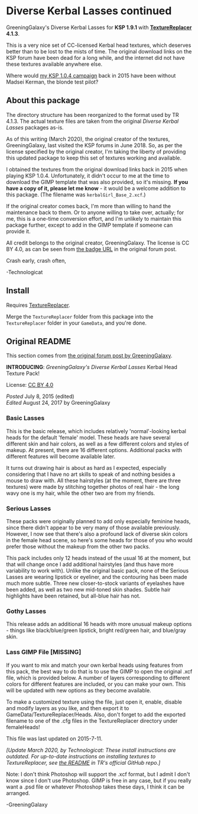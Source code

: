 # Diverse Kerbal Lasses continued

GreeningGalaxy's Diverse Kerbal Lasses for **KSP 1.9.1** with **[TextureReplacer](https://forum.kerbalspaceprogram.com/index.php?/topic/96851-19x-texturereplacer-413-2322020/page/32/&tab=comments#comment-2049913) 4.1.3**.

This is a very nice set of CC-licensed Kerbal head textures, which deserves better than to be lost to the mists of time. The original download links on the KSP forum have been dead for a long while, and the internet did not have these textures available anywhere else.

Where would [my KSP 1.0.4 campaign](https://imgur.com/a/PyWRT) back in 2015 have been without Madsei Kerman, the blonde test pilot?

## About this package

The directory structure has been reorganized to the format used by TR 4.1.3. The actual texture files are taken from the original *Diverse Kerbal Lasses* packages as-is.

As of this writing (March 2020), the original creator of the textures, GreeningGalaxy, last visited the KSP forums in June 2018. So, as per the license specified by the original creator, I'm taking the liberty of providing this updated package to keep this set of textures working and available.

I obtained the textures from the original download links back in 2015 when playing KSP 1.0.4. Unfortunately, it didn't occur to me at the time to download the GIMP template that was also provided, so it's missing. **If you have a copy of it, please let me know** - it would be a welcome addition to this package. (The filename was `kerbalGirl_Base_2.xcf`.)

If the original creator comes back, I'm more than willing to hand the maintenance back to them. Or to anyone willing to take over, actually; for me, this is a one-time conversion effort, and I'm unlikely to maintain this package further, except to add in the GIMP template if someone can provide it.

All credit belongs to the original creator, GreeningGalaxy. The license is CC BY 4.0, as can be seen from [the badge URL](https://i.creativecommons.org/l/by/4.0/88x31.png) in the original forum post.

Crash early, crash often,

 -Technologicat


## Install

Requires [TextureReplacer](https://forum.kerbalspaceprogram.com/index.php?/topic/96851-19x-texturereplacer-413-2322020/page/32/&tab=comments#comment-2049913).

Merge the `TextureReplacer` folder from this package into the `TextureReplacer` folder in your `GameData`, and you're done.


## Original README

This section comes from [the original forum post by GreeningGalaxy](https://forum.kerbalspaceprogram.com/index.php?/topic/96851-19x-texturereplacer-413-2322020/page/32/&tab=comments#comment-2049913).

**INTRODUCING**: *GreeningGalaxy's Diverse Kerbal Lasses* Kerbal Head Texture Pack!

License: [CC BY 4.0](https://creativecommons.org/licenses/by/4.0/)

*Posted* July 8, 2015 (edited)  
*Edited* August 24, 2017 by GreeningGalaxy


### Basic Lasses

This is the basic release, which includes relatively 'normal'-looking kerbal heads for the default 'female' model. These heads are have several different skin and hair colors, as well as a few different colors and styles of makeup. At present, there are 16 different options. Additional packs with different features will become available later.

It turns out drawing hair is about as hard as I expected, especially considering that I have no art skills to speak of and nothing besides a mouse to draw with. All these hairstyles (at the moment, there are three textures) were made by stitching together photos of real hair - the long wavy one is my hair, while the other two are from my friends.


### Serious Lasses

These packs were originally planned to add only especially feminine heads, since there didn't appear to be very many of those available previously. However, I now see that there's also a profound lack of diverse skin colors in the female head scene, so here's some heads for those of you who would prefer those without the makeup from the other two packs.

This pack includes only 12 heads instead of the usual 16 at the moment, but that will change once I add additional hairstyles (and thus have more variability to work with). Unlike the original basic pack, none of the Serious Lasses are wearing lipstick or eyeliner, and the contouring has been made much more subtle. Three new closer-to-stock variants of eyelashes have been added, as well as two new mid-toned skin shades. Subtle hair highlights have been retained, but all-blue hair has not.


### Gothy Lasses

This release adds an additional 16 heads with more unusual makeup options - things like black/blue/green lipstick, bright red/green hair, and blue/gray skin.


### Lass GIMP File [MISSING]

If you want to mix and match your own kerbal heads using features from this pack, the best way to do that is to use the GIMP to open the original .xcf file, which is provided below. A number of layers corresponding to different colors for different features are included, or you can make your own. This will be updated with new options as they become available.

To make a customized texture using the file, just open it, enable, disable and modify layers as you like, and then export it to GameData/TextureReplacer/Heads. Also, don't forget to add the exported filename to one of the .cfg files in the TextureReplacer directory under femaleHeads!

This file was last updated on 2015-7-11.

*[Update March 2020, by Technologicat: These install instructions are outdated. For up-to-date instructions on installing textures to TextureReplacer, see [the README](https://github.com/ducakar/TextureReplacer) in TR's official GitHub repo.]*

Note: I don't think Photoshop will support the .xcf format, but I admit I don't know since I don't use Photoshop. GIMP is free in any case, but if you really want a .psd file or whatever Photoshop takes these days, I think it can be arranged.


 -GreeningGalaxy
